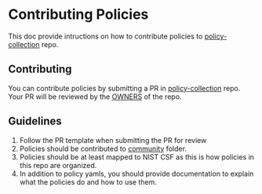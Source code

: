 # Contributing Policies
This doc provide intructions on how to contribute policies to [policy-collection](../) repo.

## Contributing
You can contribute policies by submitting a PR in [policy-collection](../) repo. Your PR will be reviewed by the [OWNERS](../OWNERS) of the repo.

## Guidelines
1. Follow the PR template when submitting the PR for review
1. Policies should be contributed to [community](../policies/community) folder.
1. Policies should be at least mapped to NIST CSF as this is how policies in this repo are organized. 
1. In addition to policy yamls, you should provide documentation to explain what the policies do and how to use them.